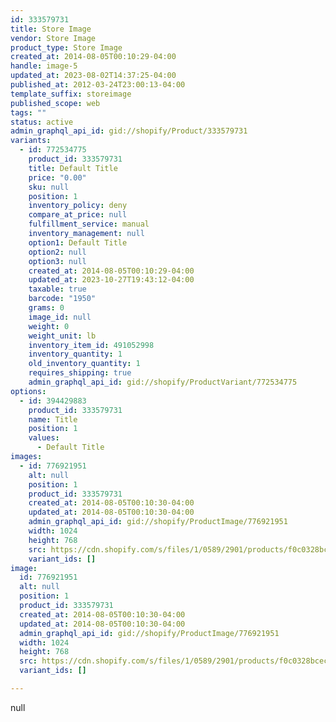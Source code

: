 ```yaml
---
id: 333579731
title: Store Image
vendor: Store Image
product_type: Store Image
created_at: 2014-08-05T00:10:29-04:00
handle: image-5
updated_at: 2023-08-02T14:37:25-04:00
published_at: 2012-03-24T23:00:13-04:00
template_suffix: storeimage
published_scope: web
tags: ""
status: active
admin_graphql_api_id: gid://shopify/Product/333579731
variants:
  - id: 772534775
    product_id: 333579731
    title: Default Title
    price: "0.00"
    sku: null
    position: 1
    inventory_policy: deny
    compare_at_price: null
    fulfillment_service: manual
    inventory_management: null
    option1: Default Title
    option2: null
    option3: null
    created_at: 2014-08-05T00:10:29-04:00
    updated_at: 2023-10-27T19:43:12-04:00
    taxable: true
    barcode: "1950"
    grams: 0
    image_id: null
    weight: 0
    weight_unit: lb
    inventory_item_id: 491052998
    inventory_quantity: 1
    old_inventory_quantity: 1
    requires_shipping: true
    admin_graphql_api_id: gid://shopify/ProductVariant/772534775
options:
  - id: 394429883
    product_id: 333579731
    name: Title
    position: 1
    values:
      - Default Title
images:
  - id: 776921951
    alt: null
    position: 1
    product_id: 333579731
    created_at: 2014-08-05T00:10:30-04:00
    updated_at: 2014-08-05T00:10:30-04:00
    admin_graphql_api_id: gid://shopify/ProductImage/776921951
    width: 1024
    height: 768
    src: https://cdn.shopify.com/s/files/1/0589/2901/products/f0c0328bcecbda6f78be35bfed9d4ba1.jpeg?v=1407211830
    variant_ids: []
image:
  id: 776921951
  alt: null
  position: 1
  product_id: 333579731
  created_at: 2014-08-05T00:10:30-04:00
  updated_at: 2014-08-05T00:10:30-04:00
  admin_graphql_api_id: gid://shopify/ProductImage/776921951
  width: 1024
  height: 768
  src: https://cdn.shopify.com/s/files/1/0589/2901/products/f0c0328bcecbda6f78be35bfed9d4ba1.jpeg?v=1407211830
  variant_ids: []

---
```


null